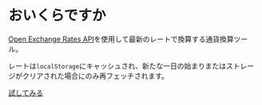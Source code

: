 # おいくらですか

[Open Exchange Rates API](https://openexchangerates.org/)を使用して最新のレートで換算する通貨換算ツール。

レートは`localStorage`にキャッシュされ、新たな一日の始まりまたはストレージがクリアされた場合にのみ再フェッチされます。

[試してみる](https://clairefro.github.io/how-much-dough/)
